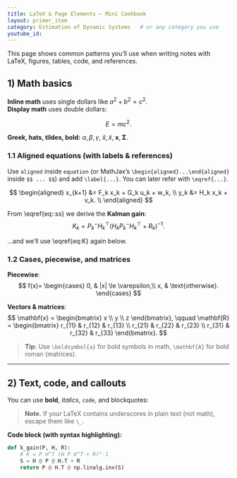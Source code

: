 ```yaml
---
title: LaTeX & Page Elements – Mini Cookbook
layout: primer_item
category: Estimation of Dynamic Systems   # or any category you use
youtube_id:
---
```


This page shows common patterns you’ll use when writing notes with LaTeX, figures, tables, code, and references.

## 1) Math basics

**Inline math** uses single dollars like $a^2 + b^2 = c^2$.  
**Display math** uses double dollars:

$$
E = mc^2.
\tag{SS}\label{eq::ss}
$$

**Greek, hats, tildes, bold:**
$\alpha, \beta, \gamma,\; \hat{x}, \tilde{x},\; \mathbf{x},\; \boldsymbol{\Sigma}.$

### 1.1 Aligned equations (with labels & references)

Use `aligned` inside `equation` (or MathJax’s `\begin{aligned}...\end{aligned}` inside `$$ ... $$`) and add `\label{...}`. You can later refer with `\eqref{...}`.

$$
\begin{aligned}
x_{k+1} &= F_k x_k + G_k u_k + w_k, \\
y_k     &= H_k x_k + v_k. \\
\end{aligned}
$$

From \eqref{eq::ss} we derive the **Kalman gain**:
$$
K_k = P^-_k H_k^\top \left(H_k P^-_k H_k^\top + R_k\right)^{-1}. \label{eq:K}
$$

…and we’ll use \eqref{eq:K} again below.

### 1.2 Cases, piecewise, and matrices

**Piecewise**:
$$
f(x)=
\begin{cases}
0, & |x| \le \varepsilon,\\
x, & \text{otherwise}.
\end{cases}
$$

**Vectors & matrices**:
$$
\mathbf{x} =
\begin{bmatrix}
x \\ y \\ z
\end{bmatrix},
\qquad
\mathbf{R} =
\begin{bmatrix}
r_{11} & r_{12} & r_{13} \\
r_{21} & r_{22} & r_{23} \\
r_{31} & r_{32} & r_{33}
\end{bmatrix}.
$$

> **Tip:** Use `\boldsymbol{a}` for bold symbols in math, `\mathbf{A}` for bold roman (matrices).

---

## 2) Text, code, and callouts

You can use **bold**, *italics*, `code`, and blockquotes:

> **Note.** If your LaTeX contains underscores in plain text (not math), escape them like `\_`.

**Code block (with syntax highlighting):**
```python
def k_gain(P, H, R):
    # K = P H^T (H P H^T + R)^-1
    S = H @ P @ H.T + R
    return P @ H.T @ np.linalg.inv(S)

